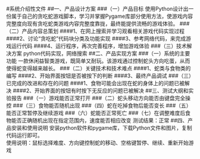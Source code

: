 #系统介绍性文件
##一、产品设计方案
###（一）产品目标
使用Python设计出一份属于自己的贪吃蛇游戏脚本，学习并掌握Pygame库部分使用方法，使游戏内容完整度向现有贪吃蛇类游戏内容完整度靠拢，最终能提供流畅的游戏体验。
###（二）产品内容总策划
####1、在网上搜索并学习观看相关游戏代码实现过程
####2、讨论“贪吃蛇”代码块分类及功能实现
####3、参考网络代码，来完成游戏运行代码
####4、运行程序，再次完善程序，增加游戏体验
###（三）技术解决方案
   python代码实现，网络搜索
##二、产品实现方案
###（一）系统的主要功能
   一款休闲益智类游戏，既简单又耐玩。该游戏通过控制蛇头方向吃蛋，从而使得蛇变得越来越长。
###（二）关键技术和技术难点
####1、蛇类与食物类的编写
####2、开始界面按钮是否被按下的判断
####3、最终产品调试
###（三）已完成的改进和存在的问题
####1、食物可能会出现在蛇的身体上的问题已被解决
####2、开始界面的按钮有时按下无反应的问题已被解决
##三、测试大纲和实验报告
###（一）游戏能否正常打开
###（二）蛇头移动方向能否由键盘完全操控
###（三）食物能否随机出现
###（四）蛇在吃掉食物后能否变长
###（五）能否正常暂停及继续游戏
###（六）蛇能否正常死亡
###（七）在调整难度后食物能否正确随机出现在指定范围内，速度能否相应改变
   测试结果：正常
##四、产品安装和使用说明
  安装python软件和pygame库，下载Python文件和图片，复制代码运行即可。  
  使用说明：鼠标选择难度、方向键控制蛇的移动、空格键暂停、继续、重新开始游戏
